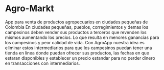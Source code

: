 # Agro-Markt
App para venta de productos agropecuarios en ciudades pequeñas de Colombia
En ciudades pequeñas, pueblos, corregimientos y demas los campesinos deben vender sus productos a terceros que revenden los mismos aumentando los precios. Lo que resulta en menores ganancias para los campesinos y peor calidad de vida.
Con AgroApp nuestra idea es eliminar estos intermediarios para que los campesinos puedan tener una tienda en linea donde puedan ofrecer sus productos, las fechas en que estaran disponibles y establecer un precio estandar para no perder dinero en transacciones con intermediarios.
